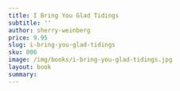 ```yaml
---
title: I Bring You Glad Tidings
subtitle: ''
author: sherry-weinberg
price: 9.95
slug: i-bring-you-glad-tidings
sku: 006
image: /img/books/i-bring-you-glad-tidings.jpg
layout: book
summary:
---
```

